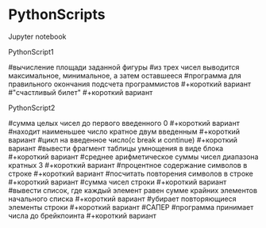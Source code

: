 # PythonScripts
Jupyter notebook


PythonScript1

#вычисление площади заданной фигуры
#из трех чисел выводится максимальное, минимальное, а затем оставшееся
#программа для правильного окончания подсчета программистов
#+короткий вариант
#"счастливый билет"
#+короткий вариант


PythonScript2

#сумма целых чисел до первого введенного 0
#+короткий вариант
#находит наименьшее число кратное двум введенным
#+короткий вариант
#цикл на введенное число(c break и continue)
#+короткий вариант
#вывести фрагмент таблицы умнощения в виде блока
#+короткий вариант
#среднее арифметическое суммы чисел диапазона кратных 3
#+короткий вариант
#процентное содержание символов в строке
#+короткий вариант
#посчитать повторения символов в строке
#+короткий вариант
#сумма чисел строки
#+короткий вариант
#вывести список, где каждый элемент равен сумме крайних элементов начального списка
#+короткий вариант
#убирает повторяющиеся элементы строки
#+короткий вариант
#САПЕР
#программа принимает числа до брейкпоинта
#+короткий вариант



